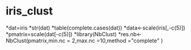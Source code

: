 # iris_clust
*dat=iris
*str(dat)
*table(complete.cases(dat))
*data<-scale(iris[,-c(5)])
*pmatrix=scale(dat[-c(5)])
*library(NbClust)
*res.nb<-NbClust(pmatrix,min.nc = 2,max.nc =10,method ="complete" )
